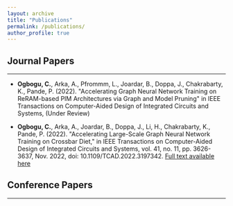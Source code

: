 ```yaml
---
layout: archive
title: "Publications"
permalink: /publications/
author_profile: true
---
```


## Journal Papers
___
* **Ogbogu, C.**, Arka, A., Pfrommm, L., Joardar, B., Doppa, J., Chakrabarty, K., Pande, P. (2022). "Accelerating Graph Neural Network Training on ReRAM-based PIM Architectures via Graph and Model Pruning" in IEEE Transactions on Computer-Aided Design of Integrated Circuits and Systems, (Under Review)

* **Ogbogu, C.**, Arka, A., Joardar, B., Doppa, J., Li, H., Chakrabarty, K., Pande, P. (2022). "Accelerating Large-Scale Graph Neural Network Training on Crossbar Diet," in IEEE Transactions on Computer-Aided Design of Integrated Circuits and Systems, vol. 41, no. 11, pp. 3626-3637, Nov. 2022, doi: 10.1109/TCAD.2022.3197342. </i> [Full text available here](https://ieeexplore.ieee.org/document/9852763)

## Conference Papers
___
